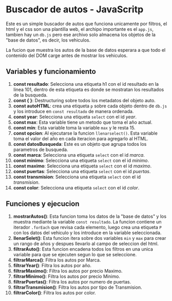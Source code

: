 # Buscador de autos - JavaScritp
Este es un simple buscador de autos que funciona unicamente por filtros, el html y el css son una plantilla web, el archipo importante es el `app.js`, tambien hay un `db.js`  pero ese archivo solo almacena los objetos de la "base de datos", es decir, los vehiculos.

La fucion que muestra los autos de la base de datos esperara a que todo el contenido del DOM carge antes de mostrar los vehiculos.

## Variables y funcionamiento
1. **const resultado**: Selecciona una etiqueta h1 con el id resultado en la linea 101, dentro de esta etiqueta es donde se mostratan los resultados de la busqueda.
2. **const { }**: Destructuring sobre todos los metadatos del objeto auto.
3. **const autoHTML**: crea una etiqueta `p` sobre cada objeto dentro de `db.js` y los introduce en `const resultado` de manera ordenada.
4. **const year**: Selecciona una etiqueta `select` con el id *year*.
5. **const max**: Esta variable tiene un metodo que toma el año actual.
6. **const min**: Esta variable toma la variable `max` y le resta 15.
7. **const opcion**: Al ejecutarse la funcion `llenarselect()`. Esta variable toma el valor del año en cada iteracion para agregarlo al HTML.
8. **const datosBusqueda**: Este es un objeto que agrupa todos los parametros de busqueda.
9. **const marca**:  Selecciona una etiqueta `select` con el id *marca*.
10. **const minimo**:  Selecciona una etiqueta `select` con el id *minimo*.
11. **const maximo**:  Selecciona una etiqueta `select` con el id *maximo*.
12. **const puertas**:  Selecciona una etiqueta `select` con el id *puertas*.
13. **const transmision**:  Selecciona una etiqueta `select` con el id *transmision*.
14. **const color**:  Selecciona una etiqueta `select` con el id *color*.

## Funciones y ejecucion 
1. **mostrarAutos()**: Esta funcion toma los datos de la "base de datos" y los muestra mediante la variable `const resultado`. La funcion contiene un iterador `.forEach` que revisa cada elemento, luego crea una etiqueta `P` con los datos del vehiculo y los introduce en la variable seleccionada.
2. **llenarSelet()**: Esta funcion itera sobre dos variables `min` y `max` para crear un rango de años y despues llevarlo al campo de seleccion del html.
3. **filtrarAuto()**: Esta funcion encadena todos los filtros en una unica variable para que se ejecuten segun lo que se seleccione.
4. **filtrarMarca()**: Filtra los autos por Marca.
5. **filtrarYear()**: Filtra los autos por año.
6. **filtrarMaximo()**: Filtra los autos por precio Maximo.
7. **filtrarMinimo()**: Filtra los autos por precio Minimo.
8. **filtrarPuertas()**: Filtra los autos por numero de puertas.
9. **filtrarTransmision()**: Filtra los autos por tipo de Transmision.
10. **filtrarColor()**: Filtra los autos por color.